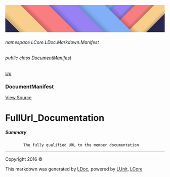![](../Content/LDoc-banner-small.png "")

###### namespace LCore.LDoc.Markdown.Manifest

###### public class [DocumentManifest](DocumentManifest.md)
[Up](DocumentManifest.md)

### DocumentManifest
[View Source](../Markdown/Manifest/DocumentManifest.cs)

# FullUrl_Documentation

##### Summary

            The fully qualified URL to the member documentation
            



---

Copyright 2016 &copy; [](../../README.md) [](../../TableOfContents.md)

This markdown was generated by [LDoc](https://github.com/CodeSingularity/LDoc), powered by [LUnit](https://github.com/CodeSingularity/LUnit), [LCore](https://github.com/CodeSingularity/LCore)
